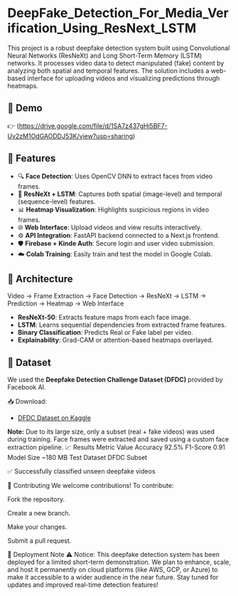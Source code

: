 # DeepFake_Detection_For_Media_Verification_Using_ResNext_LSTM
This project is a robust deepfake detection system built using Convolutional Neural Networks (ResNeXt) and Long Short-Term Memory (LSTM) networks. It processes video data to detect manipulated (fake) content by analyzing both spatial and temporal features. The solution includes a web-based interface for uploading videos and visualizing predictions through heatmaps.
## 🎥 Demo

👉 (https://drive.google.com/file/d/1SA7z437gHj5BF7-Uv2zM1OdGAODDJ53K/view?usp=sharing)  

## 🌟 Features

- 🔍 **Face Detection**: Uses OpenCV DNN to extract faces from video frames.
- 🧠 **ResNeXt + LSTM**: Captures both spatial (image-level) and temporal (sequence-level) features.
- 📊 **Heatmap Visualization**: Highlights suspicious regions in video frames.
- 🌐 **Web Interface**: Upload videos and view results interactively.
- ⚙️ **API Integration**: FastAPI backend connected to a Next.js frontend.
- 🛡️ **Firebase + Kinde Auth**: Secure login and user video submission.
- ☁️ **Colab Training**: Easily train and test the model in Google Colab.

## 🧠 Architecture
Video → Frame Extraction → Face Detection → ResNeXt → LSTM → Prediction → Heatmap → Web Interface

- **ResNeXt-50**: Extracts feature maps from each face image.
- **LSTM**: Learns sequential dependencies from extracted frame features.
- **Binary Classification**: Predicts Real or Fake label per video.
- **Explainability**: Grad-CAM or attention-based heatmaps overlayed.

## 📂 Dataset

We used the **Deepfake Detection Challenge Dataset (DFDC)** provided by Facebook AI.

📥 Download:  
- [DFDC Dataset on Kaggle](https://www.kaggle.com/datasets/c/dfdc-deepfake-detection-challenge)

**Note:** Due to its large size, only a subset (real + fake videos) was used during training. Face frames were extracted and saved using a custom face extraction pipeline.
📈 Results
Metric	Value
Accuracy	92.5%
F1-Score	0.91
Model Size	~180 MB
Test Dataset	DFDC Subset

✅ Successfully classified unseen deepfake videos

🤝 Contributing
We welcome contributions! To contribute:

Fork the repository.

Create a new branch.

Make your changes.

Submit a pull request.

🚀 Deployment Note
⚠️ Notice:
This deepfake detection system has been deployed for a limited short-term demonstration.
We plan to enhance, scale, and host it permanently on cloud platforms (like AWS, GCP, or Azure) to make it accessible to a wider audience in the near future.
Stay tuned for updates and improved real-time detection features!
